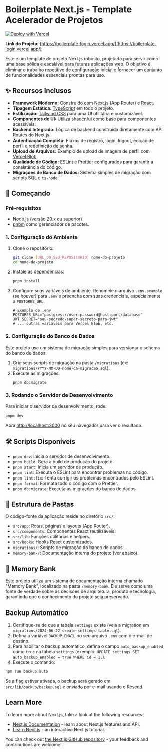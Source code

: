 # Boilerplate Next.js - Template Acelerador de Projetos

[![Deploy with Vercel](https://vercel.com/button)](https://vercel.com/new/clone?repository-url=https%3A%2F%2Fgithub.com%2Fluizfilipeschaeffer%2Fboilerplate-login)

**Link do Projeto:** [https://boilerplate-login.vercel.app/](https://boilerplate-login.vercel.app/)

Este é um template de projeto Next.js robusto, projetado para servir como uma base sólida e escalável para futuras aplicações web. O objetivo é eliminar o trabalho repetitivo de configuração inicial e fornecer um conjunto de funcionalidades essenciais prontas para uso.

## ✨ Recursos Inclusos

-   **Framework Moderno:** Construído com [Next.js](https://nextjs.org/) (App Router) e [React](https://react.dev/).
-   **Tipagem Estática:** [TypeScript](https://www.typescriptlang.org/) em todo o projeto.
-   **Estilização:** [Tailwind CSS](https://tailwindcss.com/) para uma UI utilitária e customizável.
-   **Componentes de UI:** Utiliza [shadcn/ui](https://ui.shadcn.com/) como base para componentes acessíveis.
-   **Backend Integrado:** Lógica de backend construída diretamente com API Routes do Next.js.
-   **Autenticação Completa:** Fluxos de registro, login, logout, edição de perfil e redefinição de senha.
-   **Upload de Arquivos:** Exemplo de upload de imagem de perfil com [Vercel Blob](https://vercel.com/storage/blob).
-   **Qualidade de Código:** [ESLint](https://eslint.org/) e [Prettier](https://prettier.io/) configurados para garantir a consistência do código.
-   **Migrações de Banco de Dados:** Sistema simples de migração com scripts SQL e `ts-node`.

## 🚀 Começando

### Pré-requisitos

-   [Node.js](https://nodejs.org/en) (versão 20.x ou superior)
-   [pnpm](https://pnpm.io/) como gerenciador de pacotes.

### 1. Configuração do Ambiente

1.  Clone o repositório:
    ```bash
    git clone [URL_DO_SEU_REPOSITORIO] nome-do-projeto
    cd nome-do-projeto
    ```

2.  Instale as dependências:
    ```bash
    pnpm install
    ```

3.  Configure suas variáveis de ambiente. Renomeie o arquivo `.env.example` (se houver) para `.env` e preencha com suas credenciais, especialmente a `POSTGRES_URL`.
    ```
    # Exemplo de .env
    POSTGRES_URL="postgres://user:password@host:port/database"
    JWT_SECRET="seu-segredo-super-secreto-para-jwt"
    # ... outras variáveis para Vercel Blob, etc.
    ```

### 2. Configuração do Banco de Dados

Este projeto usa um sistema de migração simples para versionar o schema do banco de dados.

1.  Crie seus scripts de migração na pasta `/migrations` (ex: `migrations/YYYY-MM-DD-nome-da-migracao.sql`).
2.  Execute as migrações:
    ```bash
    pnpm db:migrate
    ```

### 3. Rodando o Servidor de Desenvolvimento

Para iniciar o servidor de desenvolvimento, rode:

```bash
pnpm dev
```

Abra [http://localhost:3000](http://localhost:3000) no seu navegador para ver o resultado.

## 🛠️ Scripts Disponíveis

-   `pnpm dev`: Inicia o servidor de desenvolvimento.
-   `pnpm build`: Gera a build de produção do projeto.
-   `pnpm start`: Inicia um servidor de produção.
-   `pnpm lint`: Executa o ESLint para encontrar problemas no código.
-   `pnpm lint:fix`: Tenta corrigir os problemas encontrados pelo ESLint.
-   `pnpm format`: Formata todo o código com o Prettier.
-   `pnpm db:migrate`: Executa as migrações do banco de dados.

## 📂 Estrutura de Pastas

O código-fonte da aplicação reside no diretório `src/`:

-   `src/app`: Rotas, páginas e layouts (App Router).
-   `src/components`: Componentes React reutilizáveis.
-   `src/lib`: Funções utilitárias e helpers.
-   `src/hooks`: Hooks React customizados.
-   `migrations/`: Scripts de migração do banco de dados.
-   `memory-bank/`: Documentação interna do projeto (ver abaixo).

## 🧠 Memory Bank

Este projeto utiliza um sistema de documentação interna chamado "Memory Bank", localizado na pasta `/memory-bank`. Ele serve como uma fonte de verdade sobre as decisões de arquitetura, produto e tecnologia, garantindo que o conhecimento do projeto seja preservado.

## Backup Automático

1. Certifique-se de que a tabela `settings` existe (veja a migration em `migrations/2024-06-22-create-settings-table.sql`).
2. Defina a variável `BACKUP_EMAIL` no seu arquivo `.env` com o e-mail de destino.
3. Para habilitar o backup automático, defina o campo `auto_backup_enabled` como `true` na tabela `settings` (exemplo: `UPDATE settings SET auto_backup_enabled = true WHERE id = 1;`).
4. Execute o comando:

```bash
npm run backup:auto
```

Se a flag estiver ativada, o backup será gerado em `src/lib/backup/backup.sql` e enviado por e-mail usando o Resend.

## Learn More

To learn more about Next.js, take a look at the following resources:

- [Next.js Documentation](https://nextjs.org/docs) - learn about Next.js features and API.
- [Learn Next.js](https://nextjs.org/learn) - an interactive Next.js tutorial.

You can check out [the Next.js GitHub repository](https://github.com/vercel/next.js) - your feedback and contributions are welcome!
